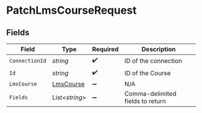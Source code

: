 # PatchLmsCourseRequest


## Fields

| Field                                             | Type                                              | Required                                          | Description                                       |
| ------------------------------------------------- | ------------------------------------------------- | ------------------------------------------------- | ------------------------------------------------- |
| `ConnectionId`                                    | *string*                                          | :heavy_check_mark:                                | ID of the connection                              |
| `Id`                                              | *string*                                          | :heavy_check_mark:                                | ID of the Course                                  |
| `LmsCourse`                                       | [LmsCourse](../../Models/Components/LmsCourse.md) | :heavy_minus_sign:                                | N/A                                               |
| `Fields`                                          | List<*string*>                                    | :heavy_minus_sign:                                | Comma-delimited fields to return                  |